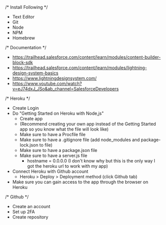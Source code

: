 /* Install Following */

- Text Editor
- Git
- Node
- NPM
- Homebrew

/* Documentation */

- https://trailhead.salesforce.com/content/learn/modules/content-builder-block-sdk
- https://trailhead.salesforce.com/content/learn/modules/lightning-design-system-basics
- https://www.lightningdesignsystem.com/
- https://www.youtube.com/watch?v=eJ74dxJ_JSo&ab_channel=SalesforceDevelopers

/* Heroku */

- Create Login
- Do "Getting Started on Heroku with Node,js"
    - Create app
    - (Recommend creating your own app instead of the Getting Started app so you know what the file will look like)
    - Make sure to have a Procfile file
    - Make sure to have a .gitignore file (add node_modules and package-lock.json to file)
    - Make sure to have a package.json file
    - Make sure to have a server.js file
        - hostname = 0.0.0.0 (I don't know why but this is the only way I got the heroku url to work with my app)
- Connect Heroku with Github account 
    - Heroku > Deploy > Deployment method (click Github tab)
- Make sure you can gain access to the app through the browser on Heroku 

/* Github */

- Create an account
- Set up 2FA
- Create repository